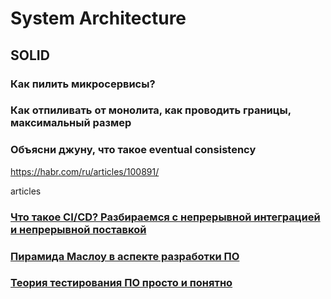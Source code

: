# System Architecture
## SOLID
### Как пилить микросервисы?
### Как отпиливать от монолита, как проводить границы, максимальный размер
### Объясни джуну, что такое eventual consistency
https://habr.com/ru/articles/100891/

articles

### [Что такое CI/CD? Разбираемся с непрерывной интеграцией и непрерывной поставкой](https://habr.com/ru/companies/otus/articles/515078/)

### [Пирамида Маслоу в аспекте разработки ПО](https://habr.com/ru/articles/587620/)

### [Теория тестирования ПО просто и понятно](https://habr.com/ru/articles/587620/)
